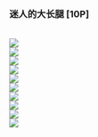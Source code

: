 <h3>迷人的大长腿 [10P]</h3><br><div ><img src='https://23img.com/i/2023/10/13/liaa7u.png'><br /><img src='https://23img.com/i/2023/10/13/liaqxe.png'><br /><img src='https://23img.com/i/2023/10/13/lib5ix.png'><br /><img src='https://23img.com/i/2023/10/13/lipm7r.png'><br /><img src='https://23img.com/i/2023/10/13/liq6s3.png'><br /><img src='https://23img.com/i/2023/10/13/liqmcr.png'><br /><img src='https://23img.com/i/2023/10/13/liqt0h.png'><br /><img src='https://23img.com/i/2023/10/13/lir8gf.png'><br /><img src='https://23img.com/i/2023/10/13/lirrdv.png'><br /><img src='https://23img.com/i/2023/10/13/lirunh.png'><br />
        </div><br>